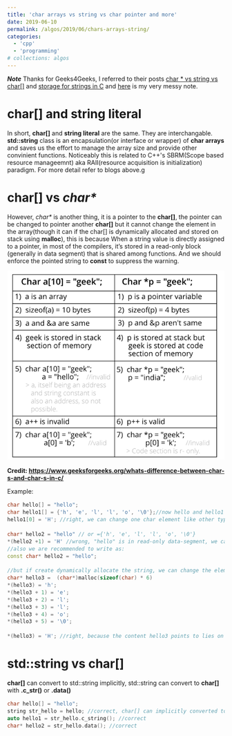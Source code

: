 ```yaml
---
title: 'char arrays vs string vs char pointer and more'
date: 2019-06-10
permalink: /algos/2019/06/chars-arrays-string/
categories: 
  - 'cpp'
  - 'programming'
# collections: algos
---
```


***Note*** Thanks for Geeks4Geeks, I referred to their posts [char * vs string vs char[]](https://www.geeksforgeeks.org/char-vs-stdstring-vs-char-c/) and [storage for strings in C](https://www.geeksforgeeks.org/storage-for-strings-in-c/) and [here](http://Kelvinson.github.io/files/char-vs-string.pdf) is my very messy note.

**char[]** and **string literal** 
======
In short, **char[]** and **string literal** are the same. They are interchangable. **std::string** class is an encapsulation(or interface or wrapper) of **char arrays** and saves us the effort to manage the array size and provide other convinient functions. Noticeably this is related to C++'s SBRM(Scope based resource manageemnt) aka RAII(resource acquisition  is initialization) paradigm. For more detail refer to blogs above.g



**char[]** vs <em>char*</em> 
======
However, <em>char*</em> is another thing, it is a pointer to the **char[]**, the pointer can be changed to pointer another **char[]** but it cannot change the element in the array(though it can if the char[] is dynamically allocated and  stored on stack using **malloc**), this is because When a string value is directly assigned to a pointer, in most of the compilers, it’s stored in a read-only block (generally in data segment) that is shared among functions. And we should enforce the pointed string to **const** to suppress the warning. 

![](/images/char1.png)

**Credit: https://www.geeksforgeeks.org/whats-difference-between-char-s-and-char-s-in-c/**


Example:
```C++
char hello[] = "hello";
char hello1[] = {'h', 'e', 'l', 'l', 'o', '\0'};//now hello and hello1 are the same, both with size of 6(don't forget determinator '\0')
hello1[0] = 'H'; //right, we can change one char element like other type of arrays.

char* hello2 = "hello" // or ={'h', 'e', 'l', 'l', 'o', '\0'} 
*(hello2 +1) = 'H' //wrong, "hello" is in read-only data-segment, we cannot change
//also we are recommended to write as:
const char* hello2 = "hello";

//but if create dynamically allocate the string, we can change the element;
char* hello3 =  (char*)malloc(sizeof(char) * 6)
*(hello3) = 'h';
*(hello3 + 1) = 'e';
*(hello3 + 2) = 'l';
*(hello3 + 3) = 'l';
*(hello3 + 4) = 'o';
*(hello3 + 5) = '\0';

*(hello3) = 'H'; //right, because the content hello3 points to lies on stack like other variables

```

**std::string** vs **char[]**
======
**char[]** can convert to std::string implicitly, std::string can convert to **char[]** with **.c_str()** or **.data()**
```C++
char hello[] = "hello";
string str_hello = hello; //correct, char[] can implicitly converted to string
auto hello1 = str_hello.c_string(); //correct
char* hello2 = str_hello.data(); //correct
```
